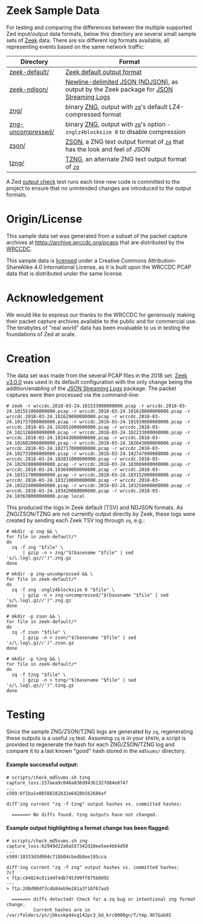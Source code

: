 # Zeek Sample Data

For testing and comparing the differences between the multiple supported Zed
input/output data formats, below this directory are several small sample sets of
[Zeek](https://www.zeek.org/) data. There are six different log formats
available, all representing events based on the same network traffic:

| Directory | Format |
|-----------|--------|
| [zeek-default/](zeek-default) | [Zeek default output format](https://docs.zeek.org/en/master/log-formats.html#zeek-tsv-format-logs) |
| [zeek-ndjson/](zeek-ndjson) | [ Newline-delimited JSON (NDJSON)](http://ndjson.org/), as output by the Zeek package for [JSON Streaming Logs](https://github.com/corelight/json-streaming-logs) |
| [zng/](zng) | binary [ZNG](https://github.com/brimdata/zq/blob/master/zng/docs/README.md), output with [`zq`](https://github.com/brimdata/zq)'s default LZ4-compressed format |
| [zng-uncompressed/](zng-uncompressed) | binary [ZNG](https://github.com/brimdata/zq/blob/master/zng/docs/README.md), output with [`zq`](https://github.com/brimdata/zq)'s option `-znglz4blocksize 0` to disable compression |
| [zson/](zson) | [ZSON](https://github.com/brimdata/zq/blob/master/zng/docs/zson.md), a ZNG text output format of [`zq`](https://github.com/brimdata/zq) that has the look and feel of JSON |
| [tzng/](tzng) | [TZNG](https://github.com/brimdata/zq/blob/master/zng/docs/README.md), an alternate ZNG text output format of [`zq`](https://github.com/brimdata/zq) |

A Zed [output check](https://github.com/brimdata/zed/blob/main/scripts/output-check.sh)
test runs each time new code is committed to the project to ensure that no
unintended changes are introduced to the output formats.

# Origin/License

This sample data set was generated from a subset of the packet capture archives
at https://archive.wrccdc.org/pcaps that are distributed by the
[WRCCDC](https://www.wrccdc.org/).

This sample data is [licensed](../LICENSE) under a Creative Commons
Attribution-ShareAlike 4.0 International License, as it is built upon the
WRCCDC PCAP data that is distributed under the same license.

# Acknowledgement

We would like to express our thanks to the WRCCDC for generously making their
packet capture archives available to the public and for commercial use. The
terabytes of "real world" data has been invaluable to us in testing the
foundations of Zed at scale.

# Creation

The data set was made from the several PCAP files in the 2018 set.
[Zeek v3.0.0](https://github.com/zeek/zeek/releases/tag/v3.0.0) was used in its
default configuration with the only change being the addition/enabling of the
[JSON Streaming Logs](https://github.com/corelight/json-streaming-logs)
package. The packet captures were then processed via the command-line:

```
# zeek -r wrccdc.2018-03-24.101533000000000.pcap -r wrccdc.2018-03-24.101551000000000.pcap -r wrccdc.2018-03-24.101610000000000.pcap -r wrccdc.2018-03-24.101629000000000.pcap -r wrccdc.2018-03-24.101737000000000.pcap -r wrccdc.2018-03-24.101939000000000.pcap -r wrccdc.2018-03-24.102051000000000.pcap -r wrccdc.2018-03-24.102126000000000.pcap -r wrccdc.2018-03-24.102233000000000.pcap -r wrccdc.2018-03-24.102443000000000.pcap -r wrccdc.2018-03-24.102602000000000.pcap -r wrccdc.2018-03-24.102643000000000.pcap -r wrccdc.2018-03-24.102717000000000.pcap -r wrccdc.2018-03-24.102733000000000.pcap -r wrccdc.2018-03-24.102747000000000.pcap -r wrccdc.2018-03-24.102831000000000.pcap -r wrccdc.2018-03-24.102920000000000.pcap -r wrccdc.2018-03-24.103009000000000.pcap -r wrccdc.2018-03-24.103049000000000.pcap -r wrccdc.2018-03-24.103117000000000.pcap -r wrccdc.2018-03-24.103152000000000.pcap -r wrccdc.2018-03-24.103210000000000.pcap -r wrccdc.2018-03-24.103224000000000.pcap -r wrccdc.2018-03-24.103256000000000.pcap -r wrccdc.2018-03-24.103420000000000.pcap -r wrccdc.2018-03-24.103630000000000.pcap local
```

This produced the logs in Zeek default (TSV) and NDJSON formats.
As ZNG/ZSON/TZNG are not currently output directly by Zeek, these logs were
created by sending each Zeek TSV log through `zq`, e.g.:

```
# mkdir -p zng && \
for file in zeek-default/*
do
  zq -f zng "$file" \
      | gzip -n > zng/"$(basename "$file" | sed 's/\.log\.gz//')".zng.gz
done

# mkdir -p zng-uncompressed && \
for file in zeek-default/*
do
  zq -f zng -znglz4blocksize 0 "$file" \
      | gzip -n > zng-uncompressed/"$(basename "$file" | sed 's/\.log\.gz//')".zng.gz
done

# mkdir -p zson && \
for file in zeek-default/*
do
  zq -f zson "$file" \
      | gzip -n > zson/"$(basename "$file" | sed 's/\.log\.gz//')".zson.gz
done

# mkdir -p tzng && \
for file in zeek-default/*
do
  zq -f tzng "$file" \
      | gzip -n > tzng/"$(basename "$file" | sed 's/\.log\.gz//')".tzng.gz
done

```

# Testing

Since the sample ZNG/ZSON/TZNG logs are generated by `zq`, regenerating these
outputs is a useful `zq` test. Assuming `zq` is in your `$PATH`, a script is
provided to regenerate the hash for each ZNG/ZSON/TZNG log and compare it to a
last known "good" hash stored in the `md5sums/` directory.

#### Example successful output:

```
# scripts/check_md5sums.sh tzng
capture_loss:157aea9c046a836d94361327d84e0747
...
x509:6f1ba1e08588282b32e6d28b562686af

diff'ing current "zq -f tzng" output hashes vs. committed hashes:

  ======> No diffs found. tzng outputs have not changed.
```

#### Example output highlighting a format change has been flagged:

```
# scripts/check_md5sums.sh zng
capture_loss:62949d22a0a557342d28ee5ee4b64d50
...
x509:10333d3d004c718b04cbedb8ee195cca

diff'ing current "zq -f zng" output hashes vs. committed hashes:
7c7
< ftp:c84824c8114df4db745399ff875b0d92
---
> ftp:2d8d90df3c4b84eb9e281a3f10767aa5

  ======> diffs detected! Check for a zq bug or intentional zng format change.
          Current hashes are in /var/folders/yn/jbkxxkpd4vg142pc3_bd_krc0000gn/T/tmp.9X7Gab9I
```
